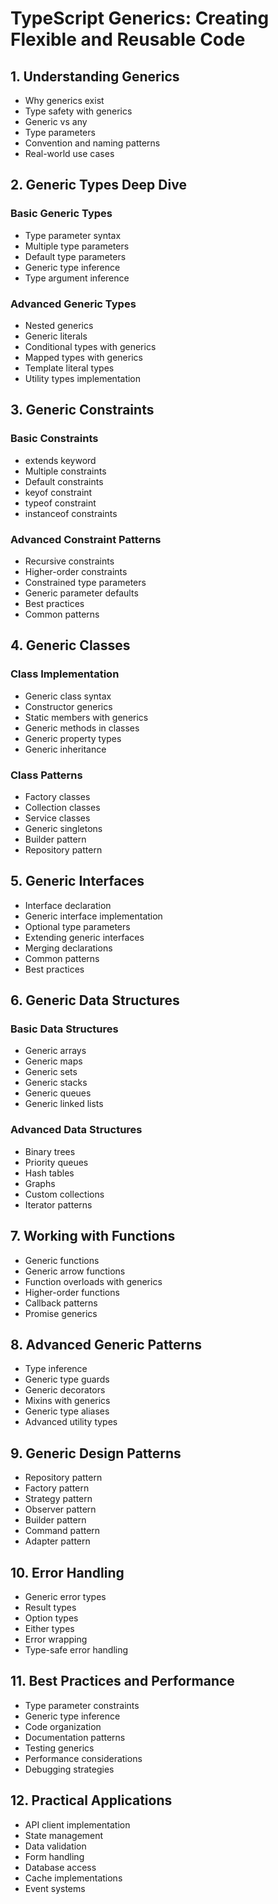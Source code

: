 # TypeScript Generics: Creating Flexible and Reusable Code

## 1. Understanding Generics
- Why generics exist
- Type safety with generics
- Generic vs any
- Type parameters
- Convention and naming patterns
- Real-world use cases

## 2. Generic Types Deep Dive
### Basic Generic Types
- Type parameter syntax
- Multiple type parameters
- Default type parameters
- Generic type inference
- Type argument inference

### Advanced Generic Types
- Nested generics
- Generic literals
- Conditional types with generics
- Mapped types with generics
- Template literal types
- Utility types implementation

## 3. Generic Constraints
### Basic Constraints
- extends keyword
- Multiple constraints
- Default constraints
- keyof constraint
- typeof constraint
- instanceof constraints

### Advanced Constraint Patterns
- Recursive constraints
- Higher-order constraints
- Constrained type parameters
- Generic parameter defaults
- Best practices
- Common patterns

## 4. Generic Classes
### Class Implementation
- Generic class syntax
- Constructor generics
- Static members with generics
- Generic methods in classes
- Generic property types
- Generic inheritance

### Class Patterns
- Factory classes
- Collection classes
- Service classes
- Generic singletons
- Builder pattern
- Repository pattern

## 5. Generic Interfaces
- Interface declaration
- Generic interface implementation
- Optional type parameters
- Extending generic interfaces
- Merging declarations
- Common patterns
- Best practices

## 6. Generic Data Structures
### Basic Data Structures
- Generic arrays
- Generic maps
- Generic sets
- Generic stacks
- Generic queues
- Generic linked lists

### Advanced Data Structures
- Binary trees
- Priority queues
- Hash tables
- Graphs
- Custom collections
- Iterator patterns

## 7. Working with Functions
- Generic functions
- Generic arrow functions
- Function overloads with generics
- Higher-order functions
- Callback patterns
- Promise generics

## 8. Advanced Generic Patterns
- Type inference
- Generic type guards
- Generic decorators
- Mixins with generics
- Generic type aliases
- Advanced utility types

## 9. Generic Design Patterns
- Repository pattern
- Factory pattern
- Strategy pattern
- Observer pattern
- Builder pattern
- Command pattern
- Adapter pattern

## 10. Error Handling
- Generic error types
- Result types
- Option types
- Either types
- Error wrapping
- Type-safe error handling

## 11. Best Practices and Performance
- Type parameter constraints
- Generic type inference
- Code organization
- Documentation patterns
- Testing generics
- Performance considerations
- Debugging strategies

## 12. Practical Applications
- API client implementation
- State management
- Data validation
- Form handling
- Database access
- Cache implementations
- Event systems
